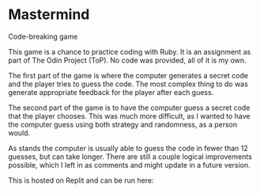 # Mastermind
Code-breaking game

This game is a chance to practice coding with Ruby.  It is an assignment as part of The Odin Project (ToP).  No code was provided, all of it is my own.

The first part of the game is where the computer generates a secret code and the player tries to guess the code.  The most complex thing to do was generate appropriate feedback for the player after each guess.

The second part of the game is to have the computer guess a secret code that the player chooses.  This was much more difficult, as I wanted to have the computer guess using both strategy and randomness, as a person would.  

As stands the computer is usually able to guess the code in fewer than 12 guesses, but can take longer.  There are still a couple logical improvements possible, which I left in as comments and might update in a future version.

This is hosted on Replit and can be run here:

    
 




